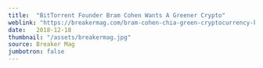 ```yaml
---
title:  "BitTorrent Founder Bram Cohen Wants A Greener Crypto"
weblink: "https://breakermag.com/bram-cohen-chia-green-cryptocurrency-kill-bitcoin/"
date:   2018-12-18
thumbnail: "/assets/breakermag.jpg"
source: Breaker Mag
jumbotron: false
---
```

